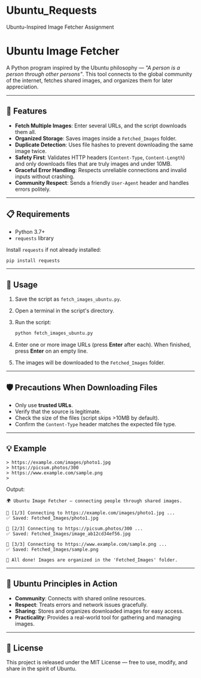 # Ubuntu_Requests
Ubuntu-Inspired Image Fetcher Assignment
# Ubuntu Image Fetcher

A Python program inspired by the Ubuntu philosophy — *"A person is a person through other persons"*. This tool connects to the global community of the internet, fetches shared images, and organizes them for later appreciation.

---

## 🌟 Features

* **Fetch Multiple Images**: Enter several URLs, and the script downloads them all.
* **Organized Storage**: Saves images inside a `Fetched_Images` folder.
* **Duplicate Detection**: Uses file hashes to prevent downloading the same image twice.
* **Safety First**: Validates HTTP headers (`Content-Type`, `Content-Length`) and only downloads files that are truly images and under 10MB.
* **Graceful Error Handling**: Respects unreliable connections and invalid inputs without crashing.
* **Community Respect**: Sends a friendly `User-Agent` header and handles errors politely.

---

## 📋 Requirements

* Python 3.7+
* `requests` library

Install `requests` if not already installed:

```bash
pip install requests
```

---

## 🚀 Usage

1. Save the script as `fetch_images_ubuntu.py`.
2. Open a terminal in the script's directory.
3. Run the script:

   ```bash
   python fetch_images_ubuntu.py
   ```
4. Enter one or more image URLs (press **Enter** after each). When finished, press **Enter** on an empty line.
5. The images will be downloaded to the `Fetched_Images` folder.

---

## 🛡️ Precautions When Downloading Files

* Only use **trusted URLs**.
* Verify that the source is legitimate.
* Check the size of the files (script skips >10MB by default).
* Confirm the `Content-Type` header matches the expected file type.

---

## 💡 Example

```
> https://example.com/images/photo1.jpg
> https://picsum.photos/300
> https://www.example.com/sample.png
>
```

Output:

```
🌍 Ubuntu Image Fetcher — connecting people through shared images.

🔗 [1/3] Connecting to https://example.com/images/photo1.jpg ...
✅ Saved: Fetched_Images/photo1.jpg

🔗 [2/3] Connecting to https://picsum.photos/300 ...
✅ Saved: Fetched_Images/image_ab12cd34ef56.jpg

🔗 [3/3] Connecting to https://www.example.com/sample.png ...
✅ Saved: Fetched_Images/sample.png

🎉 All done! Images are organized in the 'Fetched_Images' folder.
```

---

## 🙌 Ubuntu Principles in Action

* **Community**: Connects with shared online resources.
* **Respect**: Treats errors and network issues gracefully.
* **Sharing**: Stores and organizes downloaded images for easy access.
* **Practicality**: Provides a real-world tool for gathering and managing images.

---

## 📜 License

This project is released under the MIT License — free to use, modify, and share in the spirit of Ubuntu.
